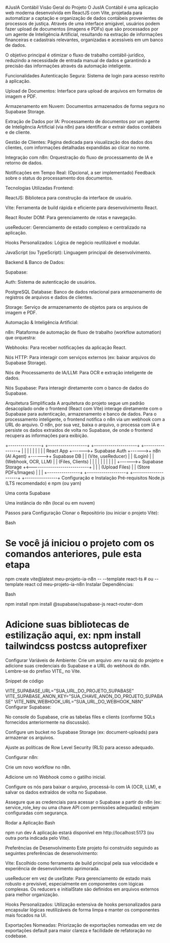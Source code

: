 #JusIA Contábil
Visão Geral do Projeto
O JusIA Contábil é uma aplicação web moderna desenvolvida em ReactJS com Vite, projetada para automatizar a captação e organização de dados contábeis provenientes de processos de justiça. Através de uma interface amigável, usuários podem fazer upload de documentos (imagens e PDFs) que são processados por um agente de Inteligência Artificial, resultando na extração de informações financeiras e cadastrais relevantes, organizadas e acessíveis em um banco de dados.

O objetivo principal é otimizar o fluxo de trabalho contábil-jurídico, reduzindo a necessidade de entrada manual de dados e garantindo a precisão das informações através da automação inteligente.

Funcionalidades
Autenticação Segura: Sistema de login para acesso restrito à aplicação.

Upload de Documentos: Interface para upload de arquivos em formatos de imagem e PDF.

Armazenamento em Nuvem: Documentos armazenados de forma segura no Supabase Storage.

Extração de Dados por IA: Processamento de documentos por um agente de Inteligência Artificial (via n8n) para identificar e extrair dados contábeis e de cliente.

Gestão de Clientes: Página dedicada para visualização dos dados dos clientes, com informações detalhadas expandidas ao clicar no nome.

Integração com n8n: Orquestração do fluxo de processamento de IA e retorno de dados.

Notificações em Tempo Real: (Opcional, a ser implementado) Feedback sobre o status do processamento dos documentos.

Tecnologias Utilizadas
Frontend:

ReactJS: Biblioteca para construção da interface de usuário.

Vite: Ferramenta de build rápida e eficiente para desenvolvimento React.

React Router DOM: Para gerenciamento de rotas e navegação.

useReducer: Gerenciamento de estado complexo e centralizado na aplicação.

Hooks Personalizados: Lógica de negócio reutilizável e modular.

JavaScript (ou TypeScript): Linguagem principal de desenvolvimento.

Backend & Banco de Dados:

Supabase:

Auth: Sistema de autenticação de usuários.

PostgreSQL Database: Banco de dados relacional para armazenamento de registros de arquivos e dados de clientes.

Storage: Serviço de armazenamento de objetos para os arquivos de imagem e PDF.

Automação & Inteligência Artificial:

n8n: Plataforma de automação de fluxo de trabalho (workflow automation) que orquestra:

Webhooks: Para receber notificações da aplicação React.

Nós HTTP: Para interagir com serviços externos (ex: baixar arquivos do Supabase Storage).

Nós de Processamento de IA/LLM: Para OCR e extração inteligente de dados.

Nós Supabase: Para interagir diretamente com o banco de dados do Supabase.

Arquitetura Simplificada
A arquitetura do projeto segue um padrão desacoplado onde o frontend (React com Vite) interage diretamente com o Supabase para autenticação, armazenamento e banco de dados. Para o processamento inteligente, o frontend notifica o n8n via um webhook com a URL do arquivo. O n8n, por sua vez, baixa o arquivo, o processa com IA e persiste os dados extraídos de volta no Supabase, de onde o frontend recupera as informações para exibição.

+----------------+       +-------------------+       +---------------------+       +----------------+
|                |       |                   |       |                     |       |                |
| React App      +------>+ Supabase Auth     +------>+ n8n (AI Agent)      +------>+ Supabase DB    |
| (Vite, useReducer) |       | (Login)           |       | (Webhook, OCR, LLM) |       | (Files, Clients) |
|                |       |                   |       |                     |       |                |
|                +------>+ Supabase Storage  +<----------------------------+       |                |
| (Upload Files) |       | (Store PDFs/Images) |                                   |                |
+----------------+       +-------------------+       +---------------------+       +----------------+
Configuração e Instalação
Pré-requisitos
Node.js (LTS recomendado) e npm (ou yarn)

Uma conta Supabase

Uma instância do n8n (local ou em nuvem)

Passos para Configuração
Clonar o Repositório (ou iniciar o projeto Vite):

Bash

# Se você já iniciou o projeto com os comandos anteriores, pule esta etapa
npm create vite@latest meu-projeto-ia-n8n -- --template react-ts # ou --template react
cd meu-projeto-ia-n8n
Instalar Dependências:

Bash

npm install
npm install @supabase/supabase-js react-router-dom
# Adicione suas bibliotecas de estilização aqui, ex: npm install tailwindcss postcss autoprefixer
Configurar Variáveis de Ambiente:
Crie um arquivo .env na raiz do projeto e adicione suas credenciais do Supabase e a URL do webhook do n8n. Lembre-se do prefixo VITE_ no Vite.

Snippet de código

VITE_SUPABASE_URL="SUA_URL_DO_PROJETO_SUPABASE"
VITE_SUPABASE_ANON_KEY="SUA_CHAVE_ANON_DO_PROJETO_SUPABASE"
VITE_N8N_WEBHOOK_URL="SUA_URL_DO_WEBHOOK_N8N"
Configurar Supabase:

No console do Supabase, crie as tabelas files e clients (conforme SQLs fornecidos anteriormente na discussão).

Configure um bucket no Supabase Storage (ex: document-uploads) para armazenar os arquivos.

Ajuste as políticas de Row Level Security (RLS) para acesso adequado.

Configurar n8n:

Crie um novo workflow no n8n.

Adicione um nó Webhook como o gatilho inicial.

Configure os nós para baixar o arquivo, processá-lo com IA (OCR, LLM), e salvar os dados extraídos de volta no Supabase.

Assegure que as credenciais para acessar o Supabase a partir do n8n (ex: service_role_key ou uma chave API com permissões adequadas) estejam configuradas com segurança.

Rodar a Aplicação
Bash

npm run dev
A aplicação estará disponível em http://localhost:5173 (ou outra porta indicada pelo Vite).

Preferências de Desenvolvimento
Este projeto foi construído seguindo as seguintes preferências de desenvolvimento:

Vite: Escolhido como ferramenta de build principal pela sua velocidade e experiência de desenvolvimento aprimorada.

useReducer em vez de useState: Para gerenciamento de estado mais robusto e previsível, especialmente em componentes com lógicas complexas. Os reducers e initialState são definidos em arquivos externos para melhor organização.

Hooks Personalizados: Utilização extensiva de hooks personalizados para encapsular lógicas reutilizáveis de forma limpa e manter os componentes mais focados na UI.

Exportações Nomeadas: Priorização de exportações nomeadas em vez de exportações default para maior clareza e facilidade de refatoração no codebase.